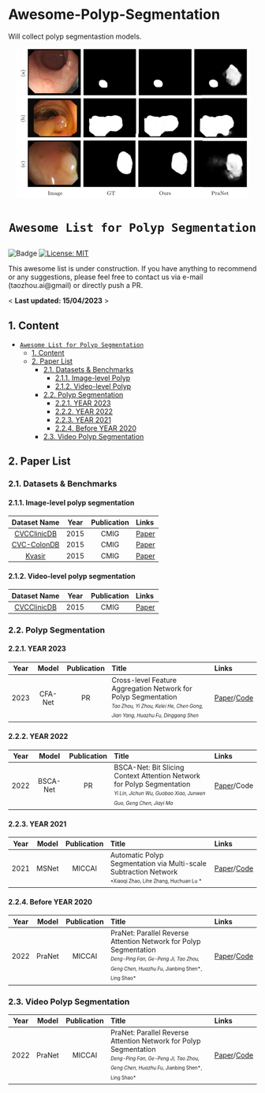 # Awesome-Polyp-Segmentation

Will collect polyp segmentastion models.

<p align="center">
    <img src="polyp.png"/> <br />
</p>

# <p align=center>`Awesome List for Polyp Segmentation`

![Badge](https://img.shields.io/badge/-As%20awesome%20as%20you%20think!-red)
[![License: MIT](https://img.shields.io/badge/License-MIT-green.svg)](https://opensource.org/licenses/MIT)


This awesome list is under construction. If you have anything to recommend or any suggestions, please feel free to contact us via e-mail (taozhou.ai@gmail) or directly push a PR. 

< **Last updated: 15/04/2023** >


##  1. Content


- [`Awesome List for Polyp Segmentation`](#awesome-list-for-polyp-segmentation)
	- [1. Content](#1-content)
	- [2. Paper List](#2-paper-list)
		- [2.1. Datasets \& Benchmarks](#21-datasets--benchmarks)
			- [2.1.1. Image-level Polyp](#211-video-level-polyp)
			- [2.1.2. Video-level Polyp](#212-image-level-polyp)
		- [2.2. Polyp Segmentation](#22-polyp--segmentation) 
			- [2.2.1. YEAR 2023](#221-year-2023)
			- [2.2.2. YEAR 2022](#222-year-2022)
			- [2.2.3. YEAR 2021](#223-year-2021)
			- [2.2.4. Before YEAR 2020](#224-before-year-2020)
		- [2.3. Video Polyp Segmentation](#23-video-polyp-segmentation)
		

##  2. Paper List

###  2.1. Datasets & Benchmarks

####  2.1.1. Image-level polyp segmentation

| **Dataset Name** | **Year** | **Publication** | **Links** |
| :------: | :------: | :-------: | :---------|
[CVCClinicDB](https://xueliancheng.github.io/SLT-Net-project/) | 2015 | CMIG | [Paper](https://www.sciencedirect.com/science/article/pii/S0895611115000567) |
[CVC-ColonDB](https://xueliancheng.github.io/SLT-Net-project/) | 2015 | CMIG | [Paper](https://www.sciencedirect.com/science/article/pii/S0895611115000567) |
[Kvasir](https://xueliancheng.github.io/SLT-Net-project/) | 2015 | CMIG | [Paper](https://www.sciencedirect.com/science/article/pii/S0895611115000567) |


####  2.1.2. Video-level polyp segmentation

| **Dataset Name** | **Year** | **Publication** | **Links** |
| :------: | :------: | :-------: | :---------|
[CVCClinicDB](https://xueliancheng.github.io/SLT-Net-project/) | 2015 | CMIG | [Paper](https://www.sciencedirect.com/science/article/pii/S0895611115000567) |


###  2.2. Polyp Segmentation


####  2.2.1. YEAR 2023

| **Year** | **Model** | **Publication** | **Title**                                 |  **Links**                                                    |
| :------: | :------: |:------: | :----------------------------------------------------------- |  :----------------------------------------------------------- |
| 2023 | CFA-Net | PR | Cross-level Feature Aggregation Network for Polyp Segmentation <br><sup><sub>*Tao Zhou, Yi Zhou, Kelei He, Chen Gong, Jian Yang, Huazhu Fu, Dinggang Shen*</sub></sup> | [Paper](https://www.sciencedirect.com/science/article/pii/S0031320323002558)/[Code](https://github.com/taozh2017/CFANet)
	

####  2.2.2. YEAR 2022

| **Year** | **Model** | **Publication** | **Title**                                 |  **Links**                                                    |
| :------: | :------: |:------: | :----------------------------------------------------------- |  :----------------------------------------------------------- |
| 2022 | BSCA-Net | PR | BSCA-Net: Bit Slicing Context Attention Network for Polyp Segmentation <br><sup><sub>*Yi Lin, Jichun Wu, Guobao Xiao, Junwen Guo, Geng Chen, Jiayi Ma*</sub></sup> | [Paper](https://guobaoxiao.github.io/papers/PR_2022_BSCA.pdf)/Code	
	


####  2.2.3. YEAR 2021

| **Year** | **Model** | **Publication** | **Title**                                 |  **Links**                                                    |
| :------: | :------: |:------: | :----------------------------------------------------------- |  :----------------------------------------------------------- |
| 2021 | MSNet | MICCAI | Automatic Polyp Segmentation via Multi-scale Subtraction Network <br><sup><sub>*Xiaoqi Zhao, Lihe Zhang, Huchuan Lu *</sub></sup> | [Paper](https://link.springer.com/chapter/10.1007/978-3-030-87193-2_12)/[Code](https://github.com/Xiaoqi-Zhao-DLUT/MSNet-M2SNet)	

####  2.2.4. Before YEAR 2020 

| **Year** | **Model** | **Publication** | **Title**                                 |  **Links**                                                    |
| :------: | :------: |:------: | :----------------------------------------------------------- |  :----------------------------------------------------------- |
| 2022 | PraNet | MICCAI | PraNet: Parallel Reverse Attention Network for Polyp Segmentation <br><sup><sub>*Deng-Ping Fan, Ge-Peng Ji, Tao Zhou, Geng Chen, Huazhu Fu*, Jianbing Shen*, Ling Shao*</sub></sup> | [Paper](https://link.springer.com/chapter/10.1007/978-3-030-59725-2_26)/[Code](https://github.com/DengPingFan/PraNet)	    


###  2.3. Video Polyp Segmentation

| **Year** | **Model** | **Publication** | **Title**                                 |  **Links**                                                    |
| :------: | :------: |:------: | :----------------------------------------------------------- |  :----------------------------------------------------------- |
| 2022 | PraNet | MICCAI | PraNet: Parallel Reverse Attention Network for Polyp Segmentation <br><sup><sub>*Deng-Ping Fan, Ge-Peng Ji, Tao Zhou, Geng Chen, Huazhu Fu*, Jianbing Shen*, Ling Shao*</sub></sup> | [Paper](https://link.springer.com/chapter/10.1007/978-3-030-59725-2_26)/[Code](https://github.com/DengPingFan/PraNet)	


